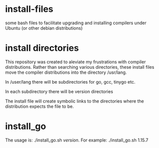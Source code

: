 # install-files
some bash files to facilitate upgrading and installing compilers under Ubuntu (or other debian distributions)

# install directories
This repository was created to aleviate my frustrations with compiler distributions. Rather than searching various directories, these install files move the compiler distributions into the directory /usr/lang.

In /user/lang there will be subdirectories for go, gcc, tinygo etc. 

In each subdirectory there will be version directories

The install file will create symbolic links to the directories where the distribution expects the file to be.

# install_go
The usage is: ./install_go.sh *version*. For example: ./install_go.sh 1.15.7
